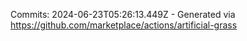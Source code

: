Commits: 2024-06-23T05:26:13.449Z - Generated via https://github.com/marketplace/actions/artificial-grass
<br>
